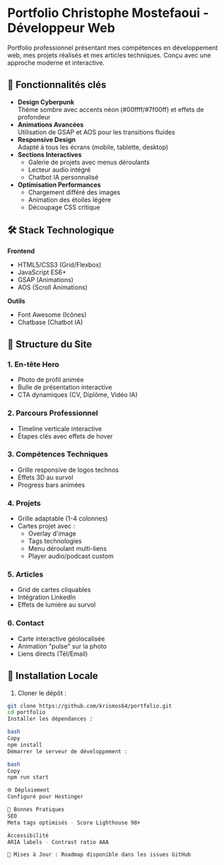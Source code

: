 # Portfolio Christophe Mostefaoui - Développeur Web

Portfolio professionnel présentant mes compétences en développement web, mes projets réalisés et mes articles techniques. Conçu avec une approche moderne et interactive.

## 🌟 Fonctionnalités clés

- **Design Cyberpunk**  
  Thème sombre avec accents néon (#00ffff/#7f00ff) et effets de profondeur
- **Animations Avancées**  
  Utilisation de GSAP et AOS pour les transitions fluides
- **Responsive Design**  
  Adapté à tous les écrans (mobile, tablette, desktop)
- **Sections Interactives**
  - Galerie de projets avec menus déroulants
  - Lecteur audio intégré
  - Chatbot IA personnalisé
- **Optimisation Performances**
  - Chargement différé des images
  - Animation des étoiles légère
  - Découpage CSS critique

## 🛠 Stack Technologique

**Frontend**

- HTML5/CSS3 (Grid/Flexbox)
- JavaScript ES6+
- GSAP (Animations)
- AOS (Scroll Animations)

**Outils**

- Font Awesome (Icônes)
- Chatbase (Chatbot IA)

## 🎨 Structure du Site

### 1. En-tête Hero

- Photo de profil animée
- Bulle de présentation interactive
- CTA dynamiques (CV, Diplôme, Vidéo IA)

### 2. Parcours Professionnel

- Timeline verticale interactive
- Étapes clés avec effets de hover

### 3. Compétences Techniques

- Grille responsive de logos technos
- Effets 3D au survol
- Progress bars animées

### 4. Projets

- Grille adaptable (1-4 colonnes)
- Cartes projet avec :
  - Overlay d'image
  - Tags technologies
  - Menu déroulant multi-liens
  - Player audio/podcast custom

### 5. Articles

- Grid de cartes cliquables
- Intégration LinkedIn
- Effets de lumière au survol

### 6. Contact

- Carte interactive géolocalisée
- Animation "pulse" sur la photo
- Liens directs (Tél/Email)

## 🚀 Installation Locale

1. Cloner le dépôt :

```bash
git clone https://github.com/krismos64/portfolio.git
cd portfolio
Installer les dépendances :

bash
Copy
npm install
Démarrer le serveur de développement :

bash
Copy
npm run start

🌐 Déploiement
Configuré pour Hostinger

📝 Bonnes Pratiques
SEO
Meta tags optimisés - Score Lighthouse 98+

Accessibilité
ARIA labels - Contrast ratio AAA

🔄 Mises à Jour : Roadmap disponible dans les issues GitHub
```

